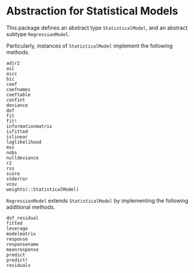 # Abstraction for Statistical Models

This package defines an abstract type `StatisticalModel`, and an abstract subtype `RegressionModel`.

Particularly, instances of `StatisticalModel` implement the following methods.

```@docs
adjr2
aic
aicc
bic
coef
coefnames
coeftable
confint
deviance
dof
fit
fit!
informationmatrix
isfitted
islinear
loglikelihood
mss
nobs
nulldeviance
r2
rss
score
stderror
vcov
weights(::StatisticalModel)
```

`RegressionModel` extends `StatisticalModel` by implementing the following additional methods.
```@docs
dof_residual
fitted
leverage
modelmatrix
response
responsename
meanresponse
predict
predict!
residuals
```
